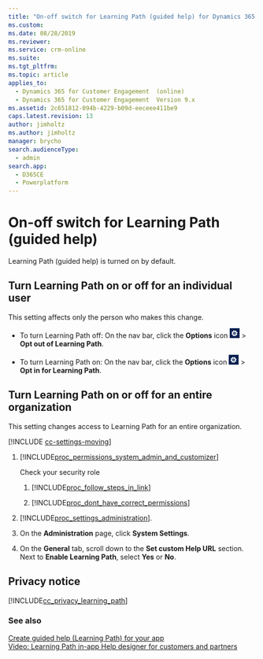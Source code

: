```yaml
---
title: "On-off switch for Learning Path (guided help) for Dynamics 365 apps | MicrosoftDocs"
ms.custom: 
ms.date: 08/28/2019
ms.reviewer: 
ms.service: crm-online
ms.suite: 
ms.tgt_pltfrm: 
ms.topic: article
applies_to: 
  - Dynamics 365 for Customer Engagement  (online)
  - Dynamics 365 for Customer Engagement  Version 9.x
ms.assetid: 2c651812-094b-4229-b09d-eeceee411be9
caps.latest.revision: 13
author: jimholtz
ms.author: jimholtz
manager: brycho
search.audienceType: 
  - admin
search.app: 
  - D365CE
  - Powerplatform
---
```

# On-off switch for Learning Path (guided help)

Learning Path (guided help) is turned on by default.  
  
## Turn Learning Path on or off for an individual user  
 This setting affects only the person who makes this change.  
  
-   To turn Learning Path off: On the nav bar, click the **Options**  icon ![Options button for Dynamics 365 for Customer Engagement](../admin/media/optionsbutton.png "Options button for Dynamics 365 for Customer Engagement") > **Opt out of Learning Path**.  
  
-   To turn Learning Path on: On the nav bar, click the **Options**  icon ![Options button for Dynamics 365 for Customer Engagement](../admin/media/optionsbutton.png "Options button for Dynamics 365 for Customer Engagement") > **Opt in for Learning Path**.  
  
## Turn Learning Path on or off for an entire organization  
This setting changes access to Learning Path for an entire organization. 

[!INCLUDE [cc-settings-moving](../includes/cc-settings-moving.md)] 
  
1. [!INCLUDE[proc_permissions_system_admin_and_customizer](../includes/proc-permissions-system-admin-and-customizer.md)]  
  
    Check your security role  
  
   1. [!INCLUDE[proc_follow_steps_in_link](../includes/proc-follow-steps-in-link.md)]  
  
   2. [!INCLUDE[proc_dont_have_correct_permissions](../includes/proc-dont-have-correct-permissions.md)]  
  
2. [!INCLUDE[proc_settings_administration](../includes/proc-settings-administration.md)].  
  
3. On the **Administration** page, click **System Settings**.  
  
4. On the **General** tab, scroll down to the **Set custom Help URL** section. Next to **Enable Learning Path**, select **Yes** or **No**.  
  
<a name="BKMK_Privacy"></a>   
## Privacy notice  
[!INCLUDE[cc_privacy_learning_path](../includes/cc-privacy-learning-path.md)]
  
### See also  
 [Create guided help (Learning Path) for your app](/powerapps/maker/model-driven-apps/create-guided-help-learning-path)   
 [Video: Learning Path in-app Help designer for customers and partners](https://go.microsoft.com/fwlink/p/?linkid=723184)
